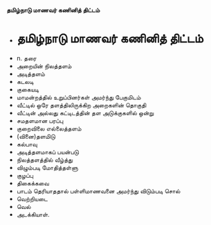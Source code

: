 **தமிழ்நாடு மாணவர் கணினித் திட்டம்**
- # தமிழ்நாடு மாணவர் கணினித் திட்டம்
- n. தரை
- அறையின் நிலத்தளம்
- அடித்தளம்
- கடலடி
- குகையடி
- மாமன்றத்தில் உறுப்பினர்கள் அமர்ந்து பேகுமிடம்
- வீட்டில் ஒரே தளத்திலிருக்கிற அறைகளின் தொகுதி
- வீட்டின் அல்லது கட்டிடத்தின் தள அடுக்குகளில் ஒன்று
- சமதளமான பரப்பு
- குறைவிலை எல்லைத்தளம்
- (வினை)தளமிடு
- கல்பாவு
- அடித்தளமாகப் பயன்படு
- நிலத்தளத்தில் வீழ்த்து
- விழும்படி மோதித்தள்ளு
- குழப்பு
- திகைக்கவை
- பாடம் தெரியாததால் பள்ளிமாணவனை அமர்ந்து விடும்படி சொல்
- வெற்றியடை
- வெல்
- அடக்கியாள்.

